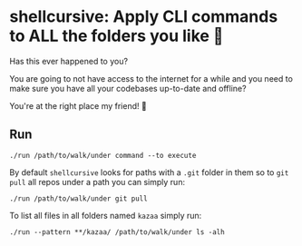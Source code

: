 # shellcursive: Apply CLI commands to ALL the folders you like 🌈

Has this ever happened to you?

You are going to not have access to the internet for a while and you need to make sure you have all your codebases up-to-date and offline?

You're at the right place my friend! 🥳

## Run

```shell
./run /path/to/walk/under command --to execute
```

By default `shellcursive` looks for paths with a `.git` folder in them so to `git pull` all repos under a path you can simply run:

```shell
./run /path/to/walk/under git pull
```

To list all files in all folders named `kazaa` simply run:

```shell
./run --pattern **/kazaa/ /path/to/walk/under ls -alh
```
